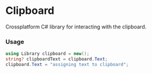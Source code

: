 # Clipboard
Crossplatform C# library for interacting with the clipboard.

### Usage
```cs
using Library clipboard = new();
string? clipboardText = clipboard.Text;
clipboard.Text = "assigning text to clipboard";
```